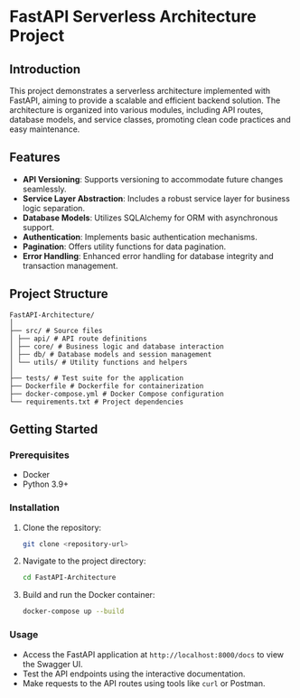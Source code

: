 # FastAPI Serverless Architecture Project

## Introduction

This project demonstrates a serverless architecture implemented with FastAPI, aiming to provide a scalable and efficient
backend solution. The architecture is organized into various modules, including API routes, database models, and service
classes, promoting clean code practices and easy maintenance.

## Features

- **API Versioning**: Supports versioning to accommodate future changes seamlessly.
- **Service Layer Abstraction**: Includes a robust service layer for business logic separation.
- **Database Models**: Utilizes SQLAlchemy for ORM with asynchronous support.
- **Authentication**: Implements basic authentication mechanisms.
- **Pagination**: Offers utility functions for data pagination.
- **Error Handling**: Enhanced error handling for database integrity and transaction management.

## Project Structure
```
FastAPI-Architecture/
│
├── src/ # Source files
│ ├── api/ # API route definitions
│ ├── core/ # Business logic and database interaction
│ ├── db/ # Database models and session management
│ └── utils/ # Utility functions and helpers
│
├── tests/ # Test suite for the application
├── Dockerfile # Dockerfile for containerization
├── docker-compose.yml # Docker Compose configuration
└── requirements.txt # Project dependencies
```

## Getting Started

### Prerequisites

- Docker
- Python 3.9+

### Installation

1. Clone the repository:
   ```bash
   git clone <repository-url>

2. Navigate to the project directory:
   ```bash
   cd FastAPI-Architecture

3. Build and run the Docker container:
    ```bash
    docker-compose up --build

### Usage

- Access the FastAPI application at `http://localhost:8000/docs` to view the Swagger UI.
- Test the API endpoints using the interactive documentation.
- Make requests to the API routes using tools like `curl` or Postman.

